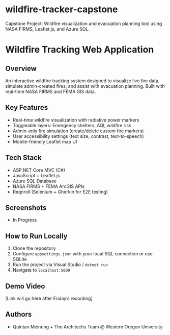# wildfire-tracker-capstone
Capstone Project: Wildfire visualization and evacuation planning tool using NASA FIRMS, Leaflet.js, and Azure SQL.

# Wildfire Tracking Web Application

## Overview
An interactive wildfire tracking system designed to visualize live fire data, simulate admin-created fires, and assist with evacuation planning. Built with real-time NASA FIRMS and FEMA GIS data.

## Key Features
- Real-time wildfire visualization with radiative power markers
- Toggleable layers: Emergency shelters, AQI, wildfire risk
- Admin-only fire simulation (create/delete custom fire markers)
- User accessibility settings (text size, contrast, text-to-speech)
- Mobile-friendly Leaflet map UI

## Tech Stack
- ASP.NET Core MVC (C#)
- JavaScript + Leaflet.js
- Azure SQL Database
- NASA FIRMS + FEMA ArcGIS APIs
- Reqnroll (Selenium + Gherkin for E2E testing)

## Screenshots
- In Progress

## How to Run Locally
1. Clone the repository
2. Configure `appsettings.json` with your local SQL connection or use SQLite
3. Run the project via Visual Studio / `dotnet run`
4. Navigate to `localhost:5000`

## Demo Video
[Link will go here after Friday’s recording]

## Authors
- Quintan Meinung + The Architechs Team @ Western Oregon University

